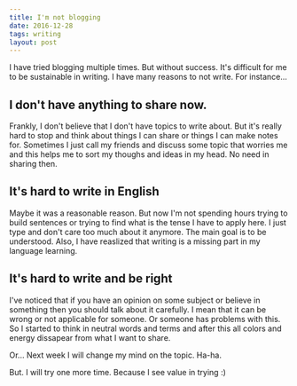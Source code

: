 ```yaml
---
title: I'm not blogging
date: 2016-12-28
tags: writing
layout: post
---
```


I have tried blogging multiple times. But without success. It's difficult for me
to be sustainable in writing. I have many reasons to not write. For instance...

## I don't have anything to share now.

Frankly, I don't believe that I don't have topics to write about. But it's really hard
to stop and think about things I can share or things I can make notes for.
Sometimes I just call my friends and discuss some topic that worries me and this
helps me to sort my thoughs and ideas in my head. No need in sharing then.

## It's hard to write in English

Maybe it was a reasonable reason. But now I'm not spending hours trying to build
sentences or trying to find what is the tense I have to apply here. I just type and don't care too much about it anymore. The main goal is to be understood. Also, I have reaslized that writing is a missing part in my language learning.

## It's hard to write and be right

I've noticed that if you have an opinion on some subject or believe in something
then you should talk about it carefully. I mean that it can be wrong or not
applicable for someone. Or someone has problems with this. So I started to think
in neutral words and terms and after this all colors and energy dissapear from what I want to share.

Or... Next week I will change my mind on the topic. Ha-ha.

But. I will try one more time. Because I see value in trying :)

